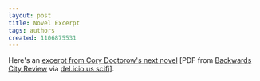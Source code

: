 ```yaml
---
layout: post
title: Novel Excerpt
tags: authors
created: 1106875531
---
```

Here's an <a href="http://homepage.mac.com/languageismycopilot/backwardscitydotnet/review/01issue/pdf/doctorow.pdf">excerpt from Cory Doctorow's next novel</a> [PDF from <a href="http://homepage.mac.com/languageismycopilot/backwardscitydotnet/review/01issue/">Backwards City Review</a> via <a href="http://del.icio.us/tag/scifi">del.icio.us scifi</a>]. 
